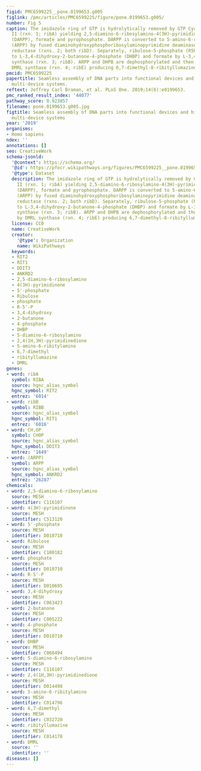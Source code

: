 ```yaml
---
figid: PMC6599225__pone.0199653.g005
figlink: /pmc/articles/PMC6599225/figure/pone.0199653.g005/
number: Fig 5
caption: The imidazole ring of GTP is hydrolytically removed by GTP Cyclohydrolase
  II (rxn. 1; ribA) yielding 2,5-diamino-6-ribosylamino-4(3H)-pyrimidinone-5’-phosphate
  (DARPP), formate and pyrophosphate. DARPP is converted to 5-amino-6-ribitylamino-2,4(1H,3H)-pyrimidinedione-5’-phosphate
  (ARPP) by fused diaminohydroxyphosphoribosylaminopyrimidine deaminase/5-amino-6-ribitylamino-2,4(1H,3H)-pyrimidinedione
  reductase (rxns. 2; both ribD). Separately, ribulose-5-phosphate (R5P) is converted
  to L-3,4-dihydroxy-2-butanone-4-phosphate (DHBP) and formate by L-3,4-dihydroxy-2-butanone-4-phosphate
  synthase (rxn. 3; ribB). ARPP and DHPB are dephosphorylated and then condensed by
  DMRL synthase (rxn. 4; ribE) producing 6,7-dimethyl-8-ribityllumazine (DMRL).
pmcid: PMC6599225
papertitle: Seamless assembly of DNA parts into functional devices and higher order
  multi-device systems.
reftext: Jeffrey Carl Braman, et al. PLoS One. 2019;14(6):e0199653.
pmc_ranked_result_index: '44077'
pathway_score: 0.923857
filename: pone.0199653.g005.jpg
figtitle: Seamless assembly of DNA parts into functional devices and higher order
  multi-device systems
year: '2019'
organisms:
- Homo sapiens
ndex: ''
annotations: []
seo: CreativeWork
schema-jsonld:
  '@context': https://schema.org/
  '@id': https://pfocr.wikipathways.org/figures/PMC6599225__pone.0199653.g005.html
  '@type': Dataset
  description: The imidazole ring of GTP is hydrolytically removed by GTP Cyclohydrolase
    II (rxn. 1; ribA) yielding 2,5-diamino-6-ribosylamino-4(3H)-pyrimidinone-5’-phosphate
    (DARPP), formate and pyrophosphate. DARPP is converted to 5-amino-6-ribitylamino-2,4(1H,3H)-pyrimidinedione-5’-phosphate
    (ARPP) by fused diaminohydroxyphosphoribosylaminopyrimidine deaminase/5-amino-6-ribitylamino-2,4(1H,3H)-pyrimidinedione
    reductase (rxns. 2; both ribD). Separately, ribulose-5-phosphate (R5P) is converted
    to L-3,4-dihydroxy-2-butanone-4-phosphate (DHBP) and formate by L-3,4-dihydroxy-2-butanone-4-phosphate
    synthase (rxn. 3; ribB). ARPP and DHPB are dephosphorylated and then condensed
    by DMRL synthase (rxn. 4; ribE) producing 6,7-dimethyl-8-ribityllumazine (DMRL).
  license: CC0
  name: CreativeWork
  creator:
    '@type': Organization
    name: WikiPathways
  keywords:
  - RIT2
  - RIT1
  - DDIT3
  - ANKRD2
  - 2,5-diamino-6-ribosylamino
  - 4(3H)-pyrimidinone
  - 5'-phosphate
  - Ribulose
  - phosphate
  - R-5'-P
  - 3,4-dihydroxy
  - 2-butanone
  - 4-phosphate
  - DHBP
  - 5-diamino-6-ribosylamino
  - 2,4(1H,3H)-pyrimidinedione
  - 5-amino-6-ribitylamino
  - 6,7-dimethyl
  - ribityllumazine
  - DMRL
genes:
- word: ribA
  symbol: RIBA
  source: hgnc_alias_symbol
  hgnc_symbol: RIT2
  entrez: '6014'
- word: ribB
  symbol: RIBB
  source: hgnc_alias_symbol
  hgnc_symbol: RIT1
  entrez: '6016'
- word: CH,OP
  symbol: CHOP
  source: hgnc_alias_symbol
  hgnc_symbol: DDIT3
  entrez: '1649'
- word: (ARPP)
  symbol: ARPP
  source: hgnc_alias_symbol
  hgnc_symbol: ANKRD2
  entrez: '26287'
chemicals:
- word: 2,5-diamino-6-ribosylamino
  source: MESH
  identifier: C116107
- word: 4(3H)-pyrimidinone
  source: MESH
  identifier: C513120
- word: 5'-phosphate
  source: MESH
  identifier: D010710
- word: Ribulose
  source: MESH
  identifier: C100182
- word: phosphate
  source: MESH
  identifier: D010710
- word: R-5'-P
  source: MESH
  identifier: D010695
- word: 3,4-dihydroxy
  source: MESH
  identifier: C063423
- word: 2-butanone
  source: MESH
  identifier: C005222
- word: 4-phosphate
  source: MESH
  identifier: D010710
- word: DHBP
  source: MESH
  identifier: C066494
- word: 5-diamino-6-ribosylamino
  source: MESH
  identifier: C116107
- word: 2,4(1H,3H)-pyrimidinedione
  source: MESH
  identifier: D014498
- word: 5-amino-6-ribitylamino
  source: MESH
  identifier: C014796
- word: 6,7-dimethyl
  source: MESH
  identifier: C032720
- word: ribityllumazine
  source: MESH
  identifier: C014178
- word: DMRL
  source: ''
  identifier: ''
diseases: []
---
```

